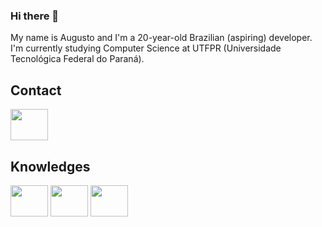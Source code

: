 ### Hi there 👋

My name is Augusto and I'm a 20-year-old Brazilian (aspiring) developer. I'm currently studying Computer Science at UTFPR (Universidade Tecnológica Federal do Paraná).

## Contact
<a href="https://www.linkedin.com/in/augustopadilha/">
  <img src="https://cdn.jsdelivr.net/gh/devicons/devicon/icons/linkedin/linkedin-original.svg" align="center" height="50" width="60">
</a>

## Knowledges

<div>
  <img src="https://cdn.jsdelivr.net/gh/devicons/devicon/icons/java/java-plain-wordmark.svg" align="center" height="50" width="60">
  
  <img src="https://cdn.jsdelivr.net/gh/devicons/devicon/icons/c/c-original.svg" align="center" height="50" width="60">
          
  <img src="https://cdn.jsdelivr.net/gh/devicons/devicon/icons/flutter/flutter-original.svg" align="center" height="50" width="60">
          
</div>
